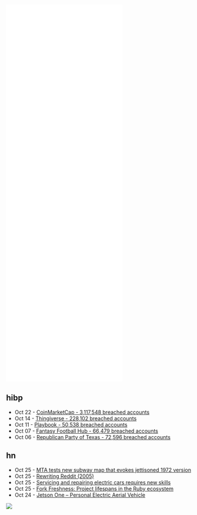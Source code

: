 ![Metrics](https://raw.githubusercontent.com/phixion/phixion/master/metrics.svg)

## hibp

<!--
for https://github.com/phixion/phixion/blob/main/.github/workflows/feeds.yml
-->
<!--START_SECTION:haveibeenpwnd-->
- Oct 22 - [CoinMarketCap - 3,117,548 breached accounts](https://haveibeenpwned.com/PwnedWebsites#CoinMarketCap)
- Oct 14 - [Thingiverse - 228,102 breached accounts](https://haveibeenpwned.com/PwnedWebsites#Thingiverse)
- Oct 11 - [Playbook - 50,538 breached accounts](https://haveibeenpwned.com/PwnedWebsites#Playbook)
- Oct 07 - [Fantasy Football Hub - 66,479 breached accounts](https://haveibeenpwned.com/PwnedWebsites#FantasyFootballHub)
- Oct 06 - [Republican Party of Texas - 72,596 breached accounts](https://haveibeenpwned.com/PwnedWebsites#RepublicanPartyOfTexas)
<!--END_SECTION:haveibeenpwnd-->

## hn

<!--
for https://github.com/phixion/phixion/blob/main/.github/workflows/feeds.yml
-->
<!--START_SECTION:hn-->
- Oct 25 - [MTA tests new subway map that evokes jettisoned 1972 version](https://www.wsj.com/articles/mta-tests-new-subway-map-that-evokes-jettisoned-1972-version-11634119201)
- Oct 25 - [Rewriting Reddit (2005)](http://www.aaronsw.com/weblog/rewritingreddit)
- Oct 25 - [Servicing and repairing electric cars requires new skills](https://www.economist.com/science-and-technology/servicing-and-repairing-electric-cars-requires-new-skills/21805752)
- Oct 25 - [Fork Freshness: Project lifespans in the Ruby ecosystem](https://gilesbowkett.com/blog/2021/08/15/fork-freshness-project-lifespans-in-the-ruby-ecosystem/)
- Oct 24 - [Jetson One – Personal Electric Aerial Vehicle](https://www.jetsonaero.com/)
<!--END_SECTION:hn-->

<!--
for https://yhype.me
-->
![](https://hit.yhype.me/github/profile?user_id=13013670)
